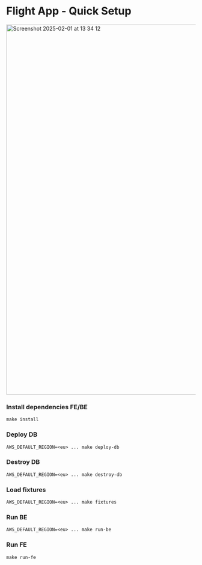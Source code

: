 # Flight App - Quick Setup

<img width="984" alt="Screenshot 2025-02-01 at 13 34 12" src="https://github.com/user-attachments/assets/70644f6b-2a6c-4fd9-9821-d1f82584c2e4" />

### Install dependencies FE/BE
```
make install
```

### Deploy DB
```
AWS_DEFAULT_REGION=<eu> ... make deploy-db
```

### Destroy DB
```
AWS_DEFAULT_REGION=<eu> ... make destroy-db
```

### Load fixtures
```
AWS_DEFAULT_REGION=<eu> ... make fixtures
```

### Run BE
```
AWS_DEFAULT_REGION=<eu> ... make run-be
```

### Run FE
```
make run-fe
```


